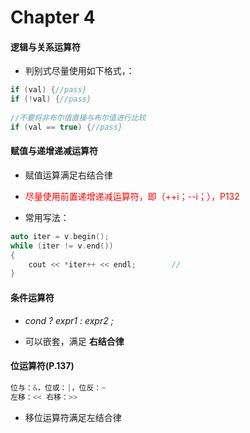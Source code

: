 # Chapter 4

#### 逻辑与关系运算符

- 判别式尽量使用如下格式，：

```c++
if (val) {//pass}
if (!val) {//pass}
    
//不要将非布尔值直接与布尔值进行比较
if (val == true) {//pass}
```



#### 赋值与递增递减运算符

- 赋值运算满足右结合律
- <font color=red>尽量使用前置递增递减运算符，即（++i；--i；），P132</font>



- 常用写法：

```c++
auto iter = v.begin();
while (iter != v.end())
{
	cout << *iter++ << endl;		//
}
```



#### 条件运算符

- *cond ? expr1 : expr2 ;*

- 可以嵌套，满足 **右结合律**



#### 位运算符(P.137)

```c++
位与：&，位或：|，位反：~
左移：<< 右移：>>    
```

- 移位运算符满足左结合律

